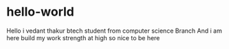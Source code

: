 # hello-world


Hello i vedant thakur btech student from computer science Branch
And i am here build my work strength at high so nice to be here 


